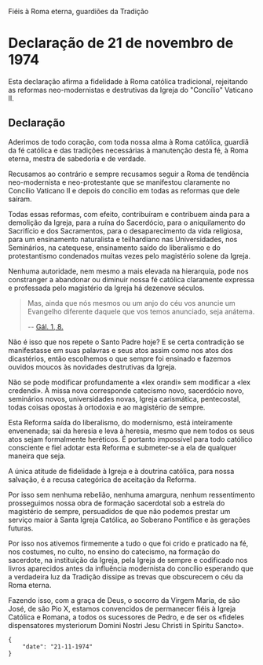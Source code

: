 Fiéis à Roma eterna, guardiões da Tradição

# Declaração de 21 de novembro de 1974

Esta declaração afirma a fidelidade à Roma católica tradicional, rejeitando 
as reformas neo-modernistas e destrutivas da Igreja do "Concílio" Vaticano II.

## Declaração

Aderimos de todo coração, com toda nossa alma à Roma católica, guardiã da fé 
católica e das tradições necessárias à manutenção desta fé, à Roma eterna, 
mestra de sabedoria e de verdade.

Recusamos ao contrário e sempre recusamos seguir a Roma de tendência neo-modernista 
e neo-protestante que se manifestou claramente no Concílio Vaticano II e depois 
do concílio em todas as reformas que dele saíram.

Todas essas reformas, com efeito, contribuíram e contribuem ainda para a demolição 
da Igreja, para a ruína do Sacerdócio, para o aniquilamento do Sacrifício e dos 
Sacramentos, para o desaparecimento da vida religiosa, para um ensinamento 
naturalista e teilhardiano nas Universidades, nos Seminários, na catequese, 
ensinamento saído do liberalismo e do protestantismo condenados muitas vezes 
pelo magistério solene da Igreja.

Nenhuma autoridade, nem mesmo a mais elevada na hierarquia, pode nos constranger 
a abandonar ou diminuir nossa fé católica claramente expressa e professada pelo 
magistério da Igreja há dezenove séculos.

> Mas, ainda que nós mesmos ou um anjo do céu vos anuncie um Evangelho diferente
> daquele que vos temos anunciado, seja anátema.
>
> -- [Gál. 1, 8.](https://www.bibliacatolica.com.br/biblia-matos-soares-1956/galatas/1/)

Não é isso que nos repete o Santo Padre hoje? E se certa contradição se manifestasse 
em suas palavras e seus atos assim como nos atos dos dicastérios, então escolhemos 
o que sempre foi ensinado e fazemos ouvidos moucos às novidades destrutivas da Igreja.

Não se pode modificar profundamente a «lex orandi» sem modificar a «lex credendi». 
À missa nova corresponde catecismo novo, sacerdócio novo, seminários novos, 
universidades novas, Igreja carismática, pentecostal, todas coisas opostas à 
ortodoxia e ao magistério de sempre.

Esta Reforma saída do liberalismo, do modernismo, está inteiramente envenenada; 
sai da heresia e leva à heresia, mesmo que nem todos os seus atos sejam formalmente 
heréticos. É portanto impossível para todo católico consciente e fiel adotar 
esta Reforma e submeter-se a ela de qualquer maneira que seja.

A única atitude de fidelidade à Igreja e à doutrina católica, para nossa salvação, 
é a recusa categórica de aceitação da Reforma.

Por isso sem nenhuma rebelião, nenhuma amargura, nenhum ressentimento prosseguimos 
nossa obra de formação sacerdotal sob a estrela do magistério de sempre, persuadidos 
de que não podemos prestar um serviço maior à Santa Igreja Católica, ao Soberano 
Pontífice e às gerações futuras.

Por isso nos ativemos firmemente a tudo o que foi crido e praticado na fé, nos 
costumes, no culto, no ensino do catecismo, na formação do sacerdote, na instituição 
da Igreja, pela Igreja de sempre e codificado nos livros aparecidos antes da 
influência modernista do concílio esperando que a verdadeira luz da Tradição 
dissipe as trevas que obscurecem o céu da Roma eterna.

Fazendo isso, com a graça de Deus, o socorro da Virgem Maria, de são José, de 
são Pio X, estamos convencidos de permanecer fiéis à Igreja Católica e Romana, 
a todos os sucessores de Pedro, e de ser os «fideles dispensatores mysteriorum 
Domini Nostri Jesu Christi in Spiritu Sancto».

```
{
    "date": "21-11-1974"
}
```
